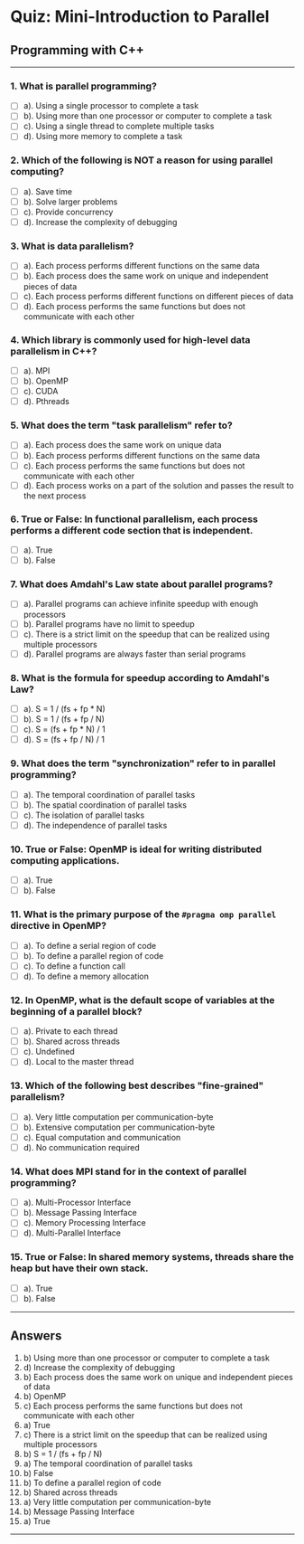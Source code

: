 # Quiz: Mini-Introduction to Parallel
## Programming with C++

---

### 1. What is parallel programming?
- [ ] a). Using a single processor to complete a task  
- [ ] b). Using more than one processor or computer to complete a task  
- [ ] c). Using a single thread to complete multiple tasks  
- [ ] d). Using more memory to complete a task

### 2. Which of the following is NOT a reason for using parallel computing?
- [ ] a). Save time  
- [ ] b). Solve larger problems  
- [ ] c). Provide concurrency  
- [ ] d). Increase the complexity of debugging

### 3. What is data parallelism?
- [ ] a). Each process performs different functions on the same data  
- [ ] b). Each process does the same work on unique and independent pieces of data  
- [ ] c). Each process performs different functions on different pieces of data  
- [ ] d). Each process performs the same functions but does not communicate with each other

### 4. Which library is commonly used for high-level data parallelism in C++?
- [ ] a). MPI  
- [ ] b). OpenMP  
- [ ] c). CUDA  
- [ ] d). Pthreads

### 5. What does the term "task parallelism" refer to?
- [ ] a). Each process does the same work on unique data  
- [ ] b). Each process performs different functions on the same data  
- [ ] c). Each process performs the same functions but does not communicate with each other  
- [ ] d). Each process works on a part of the solution and passes the result to the next process

### 6. True or False: In functional parallelism, each process performs a different code section that is independent.
- [ ] a). True  
- [ ] b). False

### 7. What does Amdahl's Law state about parallel programs?
- [ ] a). Parallel programs can achieve infinite speedup with enough processors  
- [ ] b). Parallel programs have no limit to speedup  
- [ ] c). There is a strict limit on the speedup that can be realized using multiple processors  
- [ ] d). Parallel programs are always faster than serial programs

### 8. What is the formula for speedup according to Amdahl's Law?
- [ ] a). S = 1 / (fs + fp * N)  
- [ ] b). S = 1 / (fs + fp / N)  
- [ ] c). S = (fs + fp * N) / 1  
- [ ] d). S = (fs + fp / N) / 1

### 9. What does the term "synchronization" refer to in parallel programming?
- [ ] a). The temporal coordination of parallel tasks  
- [ ] b). The spatial coordination of parallel tasks  
- [ ] c). The isolation of parallel tasks  
- [ ] d). The independence of parallel tasks

### 10. True or False: OpenMP is ideal for writing distributed computing applications.
- [ ] a). True  
- [ ] b). False

### 11. What is the primary purpose of the `#pragma omp parallel` directive in OpenMP?
- [ ] a). To define a serial region of code  
- [ ] b). To define a parallel region of code  
- [ ] c). To define a function call  
- [ ] d). To define a memory allocation

### 12. In OpenMP, what is the default scope of variables at the beginning of a parallel block?
- [ ] a). Private to each thread  
- [ ] b). Shared across threads  
- [ ] c). Undefined  
- [ ] d). Local to the master thread

### 13. Which of the following best describes "fine-grained" parallelism?
- [ ] a). Very little computation per communication-byte  
- [ ] b). Extensive computation per communication-byte  
- [ ] c). Equal computation and communication  
- [ ] d). No communication required

### 14. What does MPI stand for in the context of parallel programming?
- [ ] a). Multi-Processor Interface  
- [ ] b). Message Passing Interface  
- [ ] c). Memory Processing Interface  
- [ ] d). Multi-Parallel Interface

### 15. True or False: In shared memory systems, threads share the heap but have their own stack.
- [ ] a). True  
- [ ] b). False

---

## Answers

1. b) Using more than one processor or computer to complete a task
2. d) Increase the complexity of debugging
3. b) Each process does the same work on unique and independent pieces of data
4. b) OpenMP
5. c) Each process performs the same functions but does not communicate with each other
6. a) True
7. c) There is a strict limit on the speedup that can be realized using multiple processors
8. b) S = 1 / (fs + fp / N)
9. a) The temporal coordination of parallel tasks
10. b) False
11. b) To define a parallel region of code
12. b) Shared across threads
13. a) Very little computation per communication-byte
14. b) Message Passing Interface
15. a) True

---
